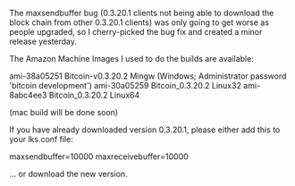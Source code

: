 The maxsendbuffer bug (0.3.20.1 clients not being able to download the block chain from other 0.3.20.1 clients) was only going to get
worse as people upgraded, so I cherry-picked the bug fix and created a minor release yesterday.

The Amazon Machine Images I used to do the builds are available:

  ami-38a05251   Bitcoin-v0.3.20.2 Mingw    (Windows; Administrator password 'bitcoin development')
  ami-30a05259   Bitcoin_0.3.20.2 Linux32
  ami-8abc4ee3   Bitcoin_0.3.20.2 Linux64

(mac build will be done soon)

If you have already downloaded version 0.3.20.1, please either add this to your lks.conf file:

  maxsendbuffer=10000
  maxreceivebuffer=10000

... or download the new version.
